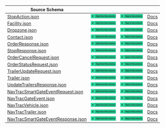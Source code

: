 | Source Schema                                                                                                                                    |                                                                                                                                                                                                                                                                                                                                  |                                                                                                                                                                                                                                                                                                                            |                   |
| ------------------------------------------------------------------------------------------------------------------------------------------------ | -------------------------------------------------------------------------------------------------------------------------------------------------------------------------------------------------------------------------------------------------------------------------------------------------------------------------------- | -------------------------------------------------------------------------------------------------------------------------------------------------------------------------------------------------------------------------------------------------------------------------------------------------------------------------- | ----------------- |
| [StopAction.json](https://raw.githubusercontent.com/Stedi/registry/main/schemas/baton/1.0/StopAction.json)                                       | [![Map from this schema](/images/MapFromThisSchema.svg)](https://terminal.stedi.com/mappings/import?name=Mapping%20from%20Baton's%20StopAction%20schema&referrer=registry-repo&source_json_schema=https://raw.githubusercontent.com/Stedi/registry/main/schemas/baton/1.0/StopAction.json)                                       | [![Map to this schema](/images/MapToThisSchema.svg)](https://terminal.stedi.com/mappings/import?name=Mapping%20to%20Baton's%20StopAction%20schema&referrer=registry-repo&target_json_schema=https://raw.githubusercontent.com/Stedi/registry/main/schemas/baton/1.0/StopAction.json)                                       | [Docs](undefined) |
| [Facility.json](https://raw.githubusercontent.com/Stedi/registry/main/schemas/baton/1.0/Facility.json)                                           | [![Map from this schema](/images/MapFromThisSchema.svg)](https://terminal.stedi.com/mappings/import?name=Mapping%20from%20Baton's%20Facility%20schema&referrer=registry-repo&source_json_schema=https://raw.githubusercontent.com/Stedi/registry/main/schemas/baton/1.0/Facility.json)                                           | [![Map to this schema](/images/MapToThisSchema.svg)](https://terminal.stedi.com/mappings/import?name=Mapping%20to%20Baton's%20Facility%20schema&referrer=registry-repo&target_json_schema=https://raw.githubusercontent.com/Stedi/registry/main/schemas/baton/1.0/Facility.json)                                           | [Docs](undefined) |
| [Dropzone.json](https://raw.githubusercontent.com/Stedi/registry/main/schemas/baton/1.0/Dropzone.json)                                           | [![Map from this schema](/images/MapFromThisSchema.svg)](https://terminal.stedi.com/mappings/import?name=Mapping%20from%20Baton's%20Dropzone%20schema&referrer=registry-repo&source_json_schema=https://raw.githubusercontent.com/Stedi/registry/main/schemas/baton/1.0/Dropzone.json)                                           | [![Map to this schema](/images/MapToThisSchema.svg)](https://terminal.stedi.com/mappings/import?name=Mapping%20to%20Baton's%20Dropzone%20schema&referrer=registry-repo&target_json_schema=https://raw.githubusercontent.com/Stedi/registry/main/schemas/baton/1.0/Dropzone.json)                                           | [Docs](undefined) |
| [Contact.json](https://raw.githubusercontent.com/Stedi/registry/main/schemas/baton/1.0/Contact.json)                                             | [![Map from this schema](/images/MapFromThisSchema.svg)](https://terminal.stedi.com/mappings/import?name=Mapping%20from%20Baton's%20Contact%20schema&referrer=registry-repo&source_json_schema=https://raw.githubusercontent.com/Stedi/registry/main/schemas/baton/1.0/Contact.json)                                             | [![Map to this schema](/images/MapToThisSchema.svg)](https://terminal.stedi.com/mappings/import?name=Mapping%20to%20Baton's%20Contact%20schema&referrer=registry-repo&target_json_schema=https://raw.githubusercontent.com/Stedi/registry/main/schemas/baton/1.0/Contact.json)                                             | [Docs](undefined) |
| [OrderResponse.json](https://raw.githubusercontent.com/Stedi/registry/main/schemas/baton/1.0/OrderResponse.json)                                 | [![Map from this schema](/images/MapFromThisSchema.svg)](https://terminal.stedi.com/mappings/import?name=Mapping%20from%20Baton's%20OrderResponse%20schema&referrer=registry-repo&source_json_schema=https://raw.githubusercontent.com/Stedi/registry/main/schemas/baton/1.0/OrderResponse.json)                                 | [![Map to this schema](/images/MapToThisSchema.svg)](https://terminal.stedi.com/mappings/import?name=Mapping%20to%20Baton's%20OrderResponse%20schema&referrer=registry-repo&target_json_schema=https://raw.githubusercontent.com/Stedi/registry/main/schemas/baton/1.0/OrderResponse.json)                                 | [Docs](undefined) |
| [StopResponse.json](https://raw.githubusercontent.com/Stedi/registry/main/schemas/baton/1.0/StopResponse.json)                                   | [![Map from this schema](/images/MapFromThisSchema.svg)](https://terminal.stedi.com/mappings/import?name=Mapping%20from%20Baton's%20StopResponse%20schema&referrer=registry-repo&source_json_schema=https://raw.githubusercontent.com/Stedi/registry/main/schemas/baton/1.0/StopResponse.json)                                   | [![Map to this schema](/images/MapToThisSchema.svg)](https://terminal.stedi.com/mappings/import?name=Mapping%20to%20Baton's%20StopResponse%20schema&referrer=registry-repo&target_json_schema=https://raw.githubusercontent.com/Stedi/registry/main/schemas/baton/1.0/StopResponse.json)                                   | [Docs](undefined) |
| [OrderCancelRequest.json](https://raw.githubusercontent.com/Stedi/registry/main/schemas/baton/1.0/OrderCancelRequest.json)                       | [![Map from this schema](/images/MapFromThisSchema.svg)](https://terminal.stedi.com/mappings/import?name=Mapping%20from%20Baton's%20OrderCancelRequest%20schema&referrer=registry-repo&source_json_schema=https://raw.githubusercontent.com/Stedi/registry/main/schemas/baton/1.0/OrderCancelRequest.json)                       | [![Map to this schema](/images/MapToThisSchema.svg)](https://terminal.stedi.com/mappings/import?name=Mapping%20to%20Baton's%20OrderCancelRequest%20schema&referrer=registry-repo&target_json_schema=https://raw.githubusercontent.com/Stedi/registry/main/schemas/baton/1.0/OrderCancelRequest.json)                       | [Docs](undefined) |
| [OrderStatusRequest.json](https://raw.githubusercontent.com/Stedi/registry/main/schemas/baton/1.0/OrderStatusRequest.json)                       | [![Map from this schema](/images/MapFromThisSchema.svg)](https://terminal.stedi.com/mappings/import?name=Mapping%20from%20Baton's%20OrderStatusRequest%20schema&referrer=registry-repo&source_json_schema=https://raw.githubusercontent.com/Stedi/registry/main/schemas/baton/1.0/OrderStatusRequest.json)                       | [![Map to this schema](/images/MapToThisSchema.svg)](https://terminal.stedi.com/mappings/import?name=Mapping%20to%20Baton's%20OrderStatusRequest%20schema&referrer=registry-repo&target_json_schema=https://raw.githubusercontent.com/Stedi/registry/main/schemas/baton/1.0/OrderStatusRequest.json)                       | [Docs](undefined) |
| [TrailerUpdateRequest.json](https://raw.githubusercontent.com/Stedi/registry/main/schemas/baton/1.0/TrailerUpdateRequest.json)                   | [![Map from this schema](/images/MapFromThisSchema.svg)](https://terminal.stedi.com/mappings/import?name=Mapping%20from%20Baton's%20TrailerUpdateRequest%20schema&referrer=registry-repo&source_json_schema=https://raw.githubusercontent.com/Stedi/registry/main/schemas/baton/1.0/TrailerUpdateRequest.json)                   | [![Map to this schema](/images/MapToThisSchema.svg)](https://terminal.stedi.com/mappings/import?name=Mapping%20to%20Baton's%20TrailerUpdateRequest%20schema&referrer=registry-repo&target_json_schema=https://raw.githubusercontent.com/Stedi/registry/main/schemas/baton/1.0/TrailerUpdateRequest.json)                   | [Docs](undefined) |
| [Trailer.json](https://raw.githubusercontent.com/Stedi/registry/main/schemas/baton/1.0/Trailer.json)                                             | [![Map from this schema](/images/MapFromThisSchema.svg)](https://terminal.stedi.com/mappings/import?name=Mapping%20from%20Baton's%20Trailer%20schema&referrer=registry-repo&source_json_schema=https://raw.githubusercontent.com/Stedi/registry/main/schemas/baton/1.0/Trailer.json)                                             | [![Map to this schema](/images/MapToThisSchema.svg)](https://terminal.stedi.com/mappings/import?name=Mapping%20to%20Baton's%20Trailer%20schema&referrer=registry-repo&target_json_schema=https://raw.githubusercontent.com/Stedi/registry/main/schemas/baton/1.0/Trailer.json)                                             | [Docs](undefined) |
| [UpdateTrailersResponse.json](https://raw.githubusercontent.com/Stedi/registry/main/schemas/baton/1.0/UpdateTrailersResponse.json)               | [![Map from this schema](/images/MapFromThisSchema.svg)](https://terminal.stedi.com/mappings/import?name=Mapping%20from%20Baton's%20UpdateTrailersResponse%20schema&referrer=registry-repo&source_json_schema=https://raw.githubusercontent.com/Stedi/registry/main/schemas/baton/1.0/UpdateTrailersResponse.json)               | [![Map to this schema](/images/MapToThisSchema.svg)](https://terminal.stedi.com/mappings/import?name=Mapping%20to%20Baton's%20UpdateTrailersResponse%20schema&referrer=registry-repo&target_json_schema=https://raw.githubusercontent.com/Stedi/registry/main/schemas/baton/1.0/UpdateTrailersResponse.json)               | [Docs](undefined) |
| [NavTracSmartGateEventRequest.json](https://raw.githubusercontent.com/Stedi/registry/main/schemas/baton/1.0/NavTracSmartGateEventRequest.json)   | [![Map from this schema](/images/MapFromThisSchema.svg)](https://terminal.stedi.com/mappings/import?name=Mapping%20from%20Baton's%20NavTracSmartGateEventRequest%20schema&referrer=registry-repo&source_json_schema=https://raw.githubusercontent.com/Stedi/registry/main/schemas/baton/1.0/NavTracSmartGateEventRequest.json)   | [![Map to this schema](/images/MapToThisSchema.svg)](https://terminal.stedi.com/mappings/import?name=Mapping%20to%20Baton's%20NavTracSmartGateEventRequest%20schema&referrer=registry-repo&target_json_schema=https://raw.githubusercontent.com/Stedi/registry/main/schemas/baton/1.0/NavTracSmartGateEventRequest.json)   | [Docs](undefined) |
| [NavTracGateEvent.json](https://raw.githubusercontent.com/Stedi/registry/main/schemas/baton/1.0/NavTracGateEvent.json)                           | [![Map from this schema](/images/MapFromThisSchema.svg)](https://terminal.stedi.com/mappings/import?name=Mapping%20from%20Baton's%20NavTracGateEvent%20schema&referrer=registry-repo&source_json_schema=https://raw.githubusercontent.com/Stedi/registry/main/schemas/baton/1.0/NavTracGateEvent.json)                           | [![Map to this schema](/images/MapToThisSchema.svg)](https://terminal.stedi.com/mappings/import?name=Mapping%20to%20Baton's%20NavTracGateEvent%20schema&referrer=registry-repo&target_json_schema=https://raw.githubusercontent.com/Stedi/registry/main/schemas/baton/1.0/NavTracGateEvent.json)                           | [Docs](undefined) |
| [NavTracVehicle.json](https://raw.githubusercontent.com/Stedi/registry/main/schemas/baton/1.0/NavTracVehicle.json)                               | [![Map from this schema](/images/MapFromThisSchema.svg)](https://terminal.stedi.com/mappings/import?name=Mapping%20from%20Baton's%20NavTracVehicle%20schema&referrer=registry-repo&source_json_schema=https://raw.githubusercontent.com/Stedi/registry/main/schemas/baton/1.0/NavTracVehicle.json)                               | [![Map to this schema](/images/MapToThisSchema.svg)](https://terminal.stedi.com/mappings/import?name=Mapping%20to%20Baton's%20NavTracVehicle%20schema&referrer=registry-repo&target_json_schema=https://raw.githubusercontent.com/Stedi/registry/main/schemas/baton/1.0/NavTracVehicle.json)                               | [Docs](undefined) |
| [NavTracTrailer.json](https://raw.githubusercontent.com/Stedi/registry/main/schemas/baton/1.0/NavTracTrailer.json)                               | [![Map from this schema](/images/MapFromThisSchema.svg)](https://terminal.stedi.com/mappings/import?name=Mapping%20from%20Baton's%20NavTracTrailer%20schema&referrer=registry-repo&source_json_schema=https://raw.githubusercontent.com/Stedi/registry/main/schemas/baton/1.0/NavTracTrailer.json)                               | [![Map to this schema](/images/MapToThisSchema.svg)](https://terminal.stedi.com/mappings/import?name=Mapping%20to%20Baton's%20NavTracTrailer%20schema&referrer=registry-repo&target_json_schema=https://raw.githubusercontent.com/Stedi/registry/main/schemas/baton/1.0/NavTracTrailer.json)                               | [Docs](undefined) |
| [NavTracSmartGateEventResponse.json](https://raw.githubusercontent.com/Stedi/registry/main/schemas/baton/1.0/NavTracSmartGateEventResponse.json) | [![Map from this schema](/images/MapFromThisSchema.svg)](https://terminal.stedi.com/mappings/import?name=Mapping%20from%20Baton's%20NavTracSmartGateEventResponse%20schema&referrer=registry-repo&source_json_schema=https://raw.githubusercontent.com/Stedi/registry/main/schemas/baton/1.0/NavTracSmartGateEventResponse.json) | [![Map to this schema](/images/MapToThisSchema.svg)](https://terminal.stedi.com/mappings/import?name=Mapping%20to%20Baton's%20NavTracSmartGateEventResponse%20schema&referrer=registry-repo&target_json_schema=https://raw.githubusercontent.com/Stedi/registry/main/schemas/baton/1.0/NavTracSmartGateEventResponse.json) | [Docs](undefined) |
